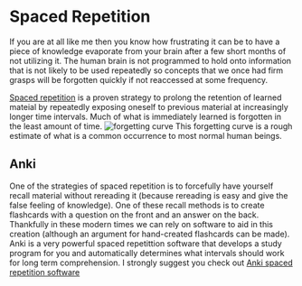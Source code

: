 # Spaced Repetition

If you are at all like me then you know how frustrating it can be to have a piece of knowledge evaporate from your brain after a few short months of not utilizing it. The human brain is not programmed to hold onto information that is not likely to be used repeatedly so concepts that we once had firm grasps will be forgotten quickly if not reaccessed at some frequency. 

[Spaced repetition](https://en.wikipedia.org/wiki/Spaced_repetition) is a proven strategy to prolong the retention of learned mateial by repeatedly exposing oneself to previous material at increasingly longer time intervals. Much of what is immediately learned is forgotten in the least amount of time. ![forgetting curve](http://cdn.lifeinthefastlane.com/wp-content/uploads/2011/11/wozniak-spaced-repetition.jpg) This forgetting curve is a rough estimate of what is a common occurrence to most normal human beings.

## Anki

One of the strategies of spaced repetition is to forcefully have yourself recall material without rereading it (because rereading is easy and give the false feeling of knowledge). One of these recall methods is to create flashcards with a question on the front and an answer on the back. Thankfully in these modern times we can rely on software to aid in this creation (although an argument for hand-created flashcards can be made). Anki is a very powerful spaced repetittion software that develops a study program for you and automatically determines what intervals should work for long term comprehension. I strongly suggest you check out [Anki spaced repetition software](http://www.ankisrs.net)
